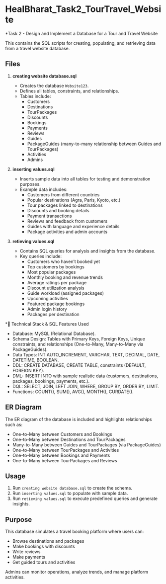 # HealBharat_Task2_TourTravel_Website

*Task 2 - Design and Implement a Database for a Tour and Travel Website

This contains the SQL scripts for creating, populating, and retrieving data from a travel website database.

## Files

1. **creating website database.sql**
   - Creates the database `Website123`.
   - Defines all tables, constraints, and relationships.
   - Tables include:
     - Customers
     - Destinations
     - TourPackages
     - Discounts
     - Bookings
     - Payments
     - Reviews
     - Guides
     - PackageGuides (many-to-many relationship between Guides and TourPackages)
     - Activities
     - Admins

2. **inserting values.sql**
   - Inserts sample data into all tables for testing and demonstration purposes.
   - Example data includes:
     - Customers from different countries
     - Popular destinations (Agra, Paris, Kyoto, etc.)
     - Tour packages linked to destinations
     - Discounts and booking details
     - Payment transactions
     - Reviews and feedback from customers
     - Guides with language and experience details
     - Package activities and admin accounts

3. **retieving values.sql**
   - Contains SQL queries for analysis and insights from the database.
   - Key queries include:
     - Customers who haven’t booked yet
     - Top customers by bookings
     - Most popular packages
     - Monthly booking and revenue trends
     - Average ratings per package
     - Discount utilization analysis
     - Guide workload (assigned packages)
     - Upcoming activities
     - Featured package bookings
     - Admin login history
     - Packages per destination
    
*🔹 Technical Stack & SQL Features Used

- Database: MySQL (Relational Database).
- Schema Design: Tables with Primary Keys, Foreign Keys, Unique constraints, and relationships (One-to-Many, Many-to-Many via PackageGuides).
- Data Types: INT AUTO_INCREMENT, VARCHAR, TEXT, DECIMAL, DATE, DATETIME, BOOLEAN.
- DDL: CREATE DATABASE, CREATE TABLE, constraints (DEFAULT, FOREIGN KEY).
- DML: INSERT INTO with sample realistic data (customers, destinations, packages, bookings, payments, etc.).
- DQL: SELECT, JOIN, LEFT JOIN, WHERE, GROUP BY, ORDER BY, LIMIT.
- Functions: COUNT(), SUM(), AVG(), MONTH(), CURDATE().

## ER Diagram

The ER diagram of the database is included and highlights relationships such as:
- One-to-Many between Customers and Bookings
- One-to-Many between Destinations and TourPackages
- Many-to-Many between Guides and TourPackages (via PackageGuides)
- One-to-Many between TourPackages and Activities
- One-to-Many between Bookings and Payments
- One-to-Many between TourPackages and Reviews

## Usage

1. Run `creating website database.sql` to create the schema.
2. Run `inserting values.sql` to populate with sample data.
3. Run `retieving values.sql` to execute predefined queries and generate insights.

## Purpose

This database simulates a travel booking platform where users can:
- Browse destinations and packages
- Make bookings with discounts
- Write reviews
- Make payments
- Get guided tours and activities

Admins can monitor operations, analyze trends, and manage platform activities.
